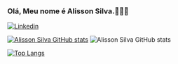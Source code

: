 ### Olá, Meu nome é Alisson Silva.📖✍🏽
[![Linkedin](https://img.shields.io/badge/LinkedIn-0077B5?style=for-the-badge&logo=linkedin&logoColor=white
)](https://www.linkedin.com/in/alisson-soareswebdev/)

[![Alisson Silva GitHub stats](https://github-readme-stats.vercel.app/api?username=soaresSilva)](https://github.com/soaresSilva/github-readme-stats)
![Alisson Silva GitHub stats](https://github-readme-stats.vercel.app/api?username=soaresSilva&show_icons=true&theme=radical)

[![Top Langs](https://github-readme-stats.vercel.app/api/top-langs/?username=soaresSilva)](https://github.com/soaresSilva/github-readme-stats)
